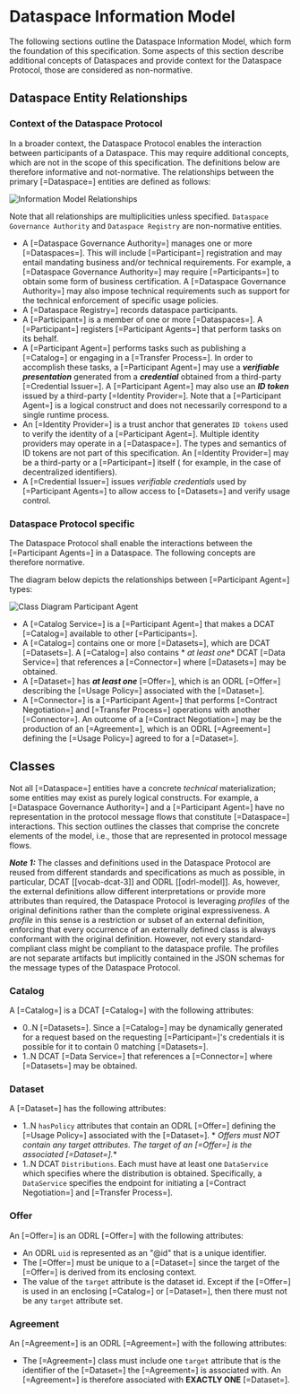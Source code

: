 # Dataspace Information Model

The following sections outline the Dataspace Information Model, which form the foundation of this specification.
Some aspects of this section describe additional concepts of Dataspaces and provide context for the Dataspace Protocol,
those are considered as non-normative.

## Dataspace Entity Relationships

### Context of the Dataspace Protocol

In a broader context, the Dataspace Protocol enables the interaction between participants of
a Dataspace. This may require additional concepts, which are not in the scope of this specification.
The definitions below are therefore informative and not-normative.
The relationships between the primary [=Dataspace=] entities are defined as follows:

![](figures/m.dataspace.relationships.png "Information Model Relationships")

Note that all relationships are multiplicities unless specified. `Dataspace Governance Authority` and `Dataspace Registry` are
non-normative entities.

- A [=Dataspace Governance Authority=] manages one or more [=Dataspaces=]. This will include [=Participant=] registration and may
  entail mandating business and/or technical requirements. For example, a [=Dataspace Governance Authority=] may
  require [=Participants=] to obtain some form of business certification. A [=Dataspace Governance Authority=] may also impose
  technical requirements such as support for the technical enforcement of specific usage policies.
- A [=Dataspace Registry=] records dataspace participants.
- A [=Participant=] is a member of one or more [=Dataspaces=]. A [=Participant=] registers [=Participant Agents=] that
  perform tasks on its behalf.
- A [=Participant Agent=] performs tasks such as publishing a [=Catalog=] or engaging in a [=Transfer Process=]. In
  order to accomplish these tasks, a [=Participant Agent=] may use a _**verifiable presentation**_ generated from a
  _**credential**_ obtained from a third-party [=Credential Issuer=]. A [=Participant Agent=] may also use an
  _**ID token**_ issued by a third-party [=Identity Provider=]. Note that a [=Participant Agent=] is a logical construct
  and does not necessarily correspond to a single runtime process.
- An [=Identity Provider=] is a trust anchor that generates `ID tokens` used to verify the identity of
  a [=Participant Agent=]. Multiple identity providers may operate in a [=Dataspace=]. The types and semantics of ID
  tokens are not part of this specification. An [=Identity Provider=] may be a third-party or a [=Participant=] itself (
  for example, in the case of decentralized identifiers).
- A [=Credential Issuer=] issues _verifiable credentials_ used by [=Participant Agents=] to allow access to [=Datasets=]
  and verify usage control.

### Dataspace Protocol specific

The Dataspace Protocol shall enable the interactions between the [=Participant Agents=] in a Dataspace.
The following concepts are therefore normative.

The diagram below depicts the relationships between [=Participant Agent=] types:

![](figures/m.participant.entities.png "Class Diagram Participant Agent")

- A [=Catalog Service=] is a [=Participant Agent=] that makes a DCAT [=Catalog=] available to other [=Participants=].
- A [=Catalog=] contains one or more [=Datasets=], which are DCAT [=Datasets=]. A [=Catalog=] also contains *
  *_at least one_** DCAT [=Data Service=] that references a [=Connector=] where [=Datasets=] may be obtained.
- A [=Dataset=] has **_at least one_** [=Offer=], which is an ODRL [=Offer=] describing the [=Usage Policy=] associated
  with the [=Dataset=].
- A [=Connector=] is a [=Participant Agent=] that performs [=Contract Negotiation=] and [=Transfer Process=] operations
  with another [=Connector=]. An outcome of a [=Contract Negotiation=] may be the production of an [=Agreement=], which
  is an ODRL [=Agreement=] defining the [=Usage Policy=] agreed to for a [=Dataset=].

## Classes

Not all [=Dataspace=] entities have a concrete _technical_ materialization; some entities may exist as purely logical
constructs. For example, a [=Dataspace Governance Authority=] and a [=Participant Agent=] have no representation in the protocol
message flows that constitute [=Dataspace=] interactions. This section outlines the classes that comprise the concrete
elements of the model, i.e., those that are represented in protocol message flows.

**_Note 1:_**
The classes and definitions used in the Dataspace Protocol are reused from different standards and specifications as
much as possible, in particular, DCAT [[vocab-dcat-3]] and ODRL [[odrl-model]]. As, however, the external definitions
allow different interpretations or provide more attributes than required, the Dataspace Protocol is leveraging
_profiles_ of the original definitions rather than the complete original expressiveness. A _profile_ in this sense is a
restriction or subset of an external definition, enforcing that every occurrence of an externally defined class is
always conformant with the original definition. However, not every standard-compliant class might be compliant to the
dataspace profile. The profiles are not separate artifacts but implicitly contained in the JSON schemas for the message
types of the Dataspace Protocol.

### Catalog

A [=Catalog=] is a DCAT [=Catalog=] with the following attributes:

- 0..N [=Datasets=]. Since a [=Catalog=] may be dynamically generated for a request based on the
  requesting [=Participant=]'s credentials it is possible for it to contain 0 matching [=Datasets=].
- 1..N DCAT [=Data Service=] that references a [=Connector=] where [=Datasets=] may be obtained. 

### Dataset

A [=Dataset=] has the following attributes:

- 1..N `hasPolicy` attributes that contain an ODRL [=Offer=] defining the [=Usage Policy=] associated with
  the [=Dataset=]. *
  *_Offers must NOT contain any target attributes. The target of an [=Offer=] is the associated [=Dataset=]._**
- 1..N DCAT `Distributions`. Each must have at least one `DataService` which specifies where the
  distribution
  is obtained. Specifically, a `DataService` specifies the endpoint for initiating a [=Contract Negotiation=]
  and [=Transfer Process=].

### Offer

An [=Offer=] is an ODRL [=Offer=] with the following attributes:

- An ODRL `uid` is represented as an "@id" that is a unique identifier.
- The [=Offer=] must be unique to a [=Dataset=] since the target of the [=Offer=] is derived from its enclosing context.
- The value of the `target` attribute is the dataset id. Except if the [=Offer=] is used in an enclosing [=Catalog=]
  or [=Dataset=], then there must not be any `target` attribute set.

### Agreement

An [=Agreement=] is an ODRL [=Agreement=] with the following attributes:

- The [=Agreement=] class must include one `target` attribute that is the identifier of the [=Dataset=]
  the [=Agreement=] is associated with. An [=Agreement=] is therefore associated with **EXACTLY ONE** [=Dataset=].
